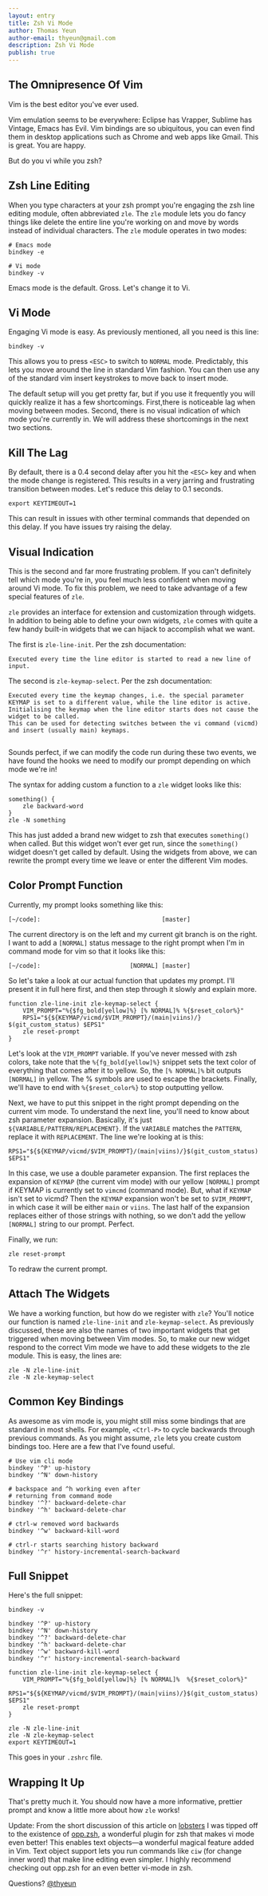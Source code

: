 ```yaml
---
layout: entry
title: Zsh Vi Mode
author: Thomas Yeun
author-email: thyeun@gmail.com
description: Zsh Vi Mode 
publish: true
---
```



## The Omnipresence Of Vim

Vim is the best editor you've ever used.

Vim emulation seems to be everywhere: Eclipse has Vrapper, Sublime has Vintage, Emacs has Evil. Vim bindings are so ubiquitous, you can even find them in desktop applications such as Chrome and web apps like Gmail. This is great. You are happy.

But do you vi while you zsh?

## Zsh Line Editing

When you type characters at your zsh prompt you're engaging the zsh line editing module, often abbreviated `zle`. The `zle` module lets you do fancy things like delete the entire line you're working on and move by words instead of individual characters. The `zle` module operates in two modes:

<pre><code># Emacs mode
bindkey -e

# Vi mode
bindkey -v
</code></pre>

Emacs mode is the default. Gross. Let's change it to Vi.

## Vi Mode

Engaging Vi mode is easy. As previously mentioned, all you need is this line:

<pre><code>bindkey -v
</code></pre>

This allows you to press `<ESC>` to switch to `NORMAL` mode. Predictably, this lets you move around the line in standard Vim fashion. You can then use any of the standard vim insert keystrokes to move back to insert mode.

The default setup will you get pretty far, but if you use it frequently you will quickly realize it has a few shortcomings. First,there is noticeable lag when moving between modes. Second, there is no visual indication of which mode you're currently in. We will address these shortcomings in the next two sections.

## Kill The Lag

By default, there is a 0.4 second delay after you hit the `<ESC>` key and when the mode change is registered. This results in a very jarring and frustrating transition between modes. Let's reduce this delay to 0.1 seconds.

<pre><code>export KEYTIMEOUT=1
</code></pre>

This can result in issues with other terminal commands that depended on this delay. If you have issues try raising the delay.

## Visual Indication

This is the second and far more frustrating problem. If you can't definitely tell which mode you're in, you feel much less confident when moving around Vi mode. To fix this problem, we need to take advantage of a few special features of `zle`.

`zle` provides an interface for extension and customization through widgets. In addition to being able to define your own widgets, `zle` comes with quite a few handy built-in widgets that we can hijack to accomplish what we want.

The first is `zle-line-init`. Per the zsh documentation:

<pre><code>Executed every time the line editor is started to read a new line of input.
</code></pre>

The second is `zle-keymap-select`. Per the zsh documentation:

<pre><code>Executed every time the keymap changes, i.e. the special parameter KEYMAP is set to a different value, while the line editor is active. Initialising the keymap when the line editor starts does not cause the widget to be called. 
This can be used for detecting switches between the vi command (vicmd) and insert (usually main) keymaps.

</code></pre>

Sounds perfect, if we can modify the code run during these two events, we have found the hooks we need to modify our prompt depending on which mode we're in!

The syntax for adding custom a function to a `zle` widget looks like this:

<pre><code>something() {
    zle backward-word
}
zle -N something
</code></pre>

This has just added a brand new widget to zsh that executes `something()` when called. But this widget won't ever get run, since the `something()` widget doesn't get called by default. Using the widgets from above, we can rewrite the prompt every time we leave or enter the different Vim modes.

## Color Prompt Function

Currently, my prompt looks something like this:

<pre><code>[~/code]:                                  [master]
</code></pre>

The current directory is on the left and my current git branch is on the right. I want to add a `[NORMAL]` status message to the right prompt when I'm in command mode for vim so that it looks like this:

<pre><code>[~/code]:                         [NORMAL] [master]
</code></pre>

So let's take a look at our actual function that updates my prompt. I'll present it in full here first, and then step through it slowly and explain more.

<pre><code>function zle-line-init zle-keymap-select {
    VIM_PROMPT="%{$fg_bold[yellow]%} [% NORMAL]% %{$reset_color%}"
    RPS1="${${KEYMAP/vicmd/$VIM_PROMPT}/(main|viins)/} $(git_custom_status) $EPS1"
    zle reset-prompt
}
</code></pre>

Let's look at the `VIM_PROMPT` variable. If you've never messed with zsh colors, take note that the `%{fg_bold[yellow]%}` snippet sets the text color of everything that comes after it to yellow. So, the `[% NORMAL]%` bit outputs `[NORMAL]` in yellow. The % symbols are used to escape the brackets. Finally, we'll have to end with `%{$reset_color%}` to stop outputting yellow.

Next, we have to put this snippet in the right prompt depending on the current vim mode. To understand the next line, you'll need to know about zsh parameter expansion. Basically, it's just `${VARIABLE/PATTERN/REPLACEMENT}`. If the `VARIABLE` matches the `PATTERN`, replace it with `REPLACEMENT`. The line we're looking at is this:

<pre><code>RPS1="${${KEYMAP/vicmd/$VIM_PROMPT}/(main|viins)/}$(git_custom_status) $EPS1"
</code></pre>

In this case, we use a double parameter expansion. The first replaces the expansion of `KEYMAP` (the current vim mode) with our yellow `[NORMAL]` prompt if KEYMAP is currently set to `vimcmd` (command mode). But, what if `KEYMAP` isn't set to vicmd? Then the `KEYMAP` expansion won't be set to `$VIM_PROMPT`, in which case it will be either `main` or `viins`. The last half of the expansion replaces either of those strings with nothing, so we don't add the yellow `[NORMAL]` string to our prompt. Perfect.

Finally, we run:

<pre><code>zle reset-prompt
</code></pre>

To redraw the current prompt.

## Attach The Widgets

We have a working function, but how do we register with `zle`? You'll notice our function is named `zle-line-init` and `zle-keymap-select`. As previously discussed, these are also the names of two important widgets that get triggered when moving between Vim modes. So, to make our new widget respond to the correct Vim mode we have to add these widgets to the zle module. This is easy, the lines are:

<pre><code>zle -N zle-line-init
zle -N zle-keymap-select
</code></pre>

## Common Key Bindings

As awesome as vim mode is, you might still miss some bindings that are standard in most shells. For example, `<Ctrl-P>` to cycle backwards through previous commands. As you might assume, `zle` lets you create custom bindings too. Here are a few that I've found useful.

<pre><code># Use vim cli mode
bindkey '^P' up-history
bindkey '^N' down-history

# backspace and ^h working even after
# returning from command mode
bindkey '^?' backward-delete-char
bindkey '^h' backward-delete-char

# ctrl-w removed word backwards
bindkey '^w' backward-kill-word

# ctrl-r starts searching history backward
bindkey '^r' history-incremental-search-backward
</code></pre>

## Full Snippet

Here's the full snippet:

<pre><code>bindkey -v

bindkey '^P' up-history
bindkey '^N' down-history
bindkey '^?' backward-delete-char
bindkey '^h' backward-delete-char
bindkey '^w' backward-kill-word
bindkey '^r' history-incremental-search-backward

function zle-line-init zle-keymap-select {
    VIM_PROMPT="%{$fg_bold[yellow]%} [% NORMAL]%  %{$reset_color%}"
    RPS1="${${KEYMAP/vicmd/$VIM_PROMPT}/(main|viins)/}$(git_custom_status) $EPS1"
    zle reset-prompt
}

zle -N zle-line-init
zle -N zle-keymap-select
export KEYTIMEOUT=1
</code></pre>

This goes in your `.zshrc` file.

## Wrapping It Up

That's pretty much it. You should now have a more informative, prettier prompt and know a little more about how `zle` works!

Update: From the short discussion of this article on [lobsters](https://lobste.rs/s/tfjs4k/adding_vi_to_your_zsh) I was tipped off to the existence of [opp.zsh](https://github.com/hchbaw/opp.zsh), a wonderful plugin for zsh that makes vi mode even better! This enables text objects—a wonderful magical feature added in Vim. Text object support lets you run commands like `ciw` (for change inner word) that make line editing even simpler. I highly recommend checking out opp.zsh for an even better vi-mode in zsh.

Questions? [@thyeun](https://twitter.com/thyeun)